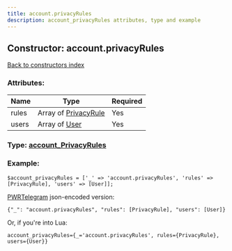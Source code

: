 ```yaml
---
title: account.privacyRules
description: account_privacyRules attributes, type and example
---
```

## Constructor: account.privacyRules  
[Back to constructors index](index.md)



### Attributes:

| Name     |    Type       | Required |
|----------|---------------|----------|
|rules|Array of [PrivacyRule](../types/PrivacyRule.md) | Yes|
|users|Array of [User](../types/User.md) | Yes|



### Type: [account\_PrivacyRules](../types/account_PrivacyRules.md)


### Example:

```
$account_privacyRules = ['_' => 'account.privacyRules', 'rules' => [PrivacyRule], 'users' => [User]];
```  

[PWRTelegram](https://pwrtelegram.xyz) json-encoded version:

```
{"_": "account.privacyRules", "rules": [PrivacyRule], "users": [User]}
```


Or, if you're into Lua:  


```
account_privacyRules={_='account.privacyRules', rules={PrivacyRule}, users={User}}

```


